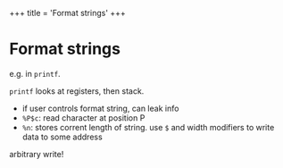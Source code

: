 +++
title = 'Format strings'
+++
# Format strings
e.g. in `printf`.

`printf` looks at registers, then stack.
- if user controls format string, can leak info
- `%P$c`: read character at position P
- `%n`: stores corrent length of string. use `$` and width modifiers to write data to some address

arbitrary write!

